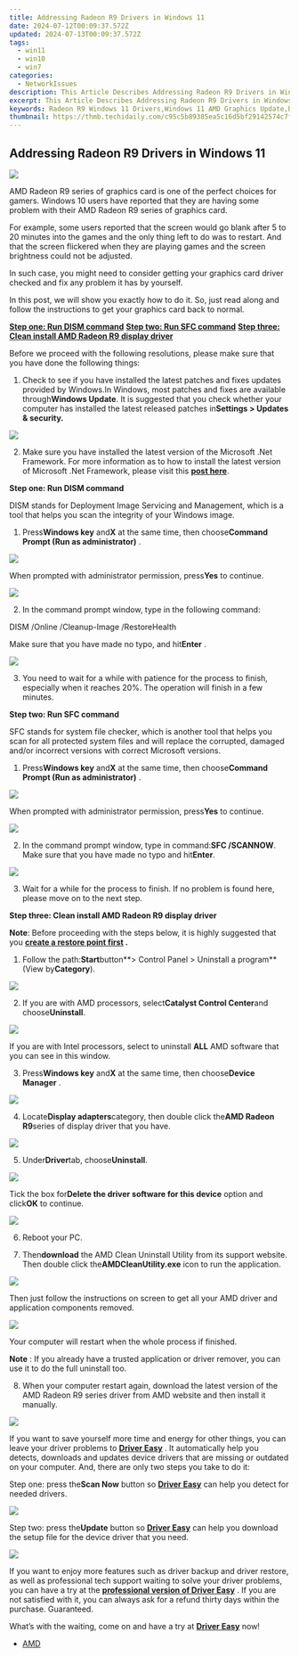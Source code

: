 ```yaml
---
title: Addressing Radeon R9 Drivers in Windows 11
date: 2024-07-12T00:09:37.572Z
updated: 2024-07-13T00:09:37.572Z
tags:
  - win11
  - win10
  - win7
categories:
  - NetworkIssues
description: This Article Describes Addressing Radeon R9 Drivers in Windows 11
excerpt: This Article Describes Addressing Radeon R9 Drivers in Windows 11
keywords: Radeon R9 Windows 11 Drivers,Windows 11 AMD Graphics Update,Radeon R9 Driver Support for Windows 11,Windows 11 AMD Graphics Drivers Compatibility,Radeon R9 Driver Installation in Windows 11,Latest AMD GPU Drivers for Windows 11,Windows 11 Optimized Drivers Radeon R9
thumbnail: https://thmb.techidaily.com/c95c5b89385ea5c16d5bf29142574c7f6fa915aba69d6f94485f47171ff348f2.jpg
---
```


## Addressing Radeon R9 Drivers in Windows 11

![](https://images.drivereasy.com/wp-content/uploads/2016/12/img_58647de6a91e7.jpg)

AMD Radeon R9 series of graphics card is one of the perfect choices for gamers. Windows 10 users have reported that they are having some problem with their AMD Radeon R9 series of graphics card.  
  
For example, some users reported that the screen would go blank after 5 to 20 minutes into the games and the only thing left to do was to restart. And that the screen flickered when they are playing games and the screen brightness could not be adjusted.
  
In such case, you might need to consider getting your graphics card driver checked and fix any problem it has by yourself.
  
In this post, we will show you exactly how to do it. So, just read along and follow the instructions to get your graphics card back to normal.
  
[**Step one: Run DISM command**](#1)
[**Step two: Run SFC command**](#2)
[**Step three: Clean install AMD Radeon R9 display driver**](#3)
  
Before we proceed with the following resolutions, please make sure that you have done the following things:
  
1) Check to see if you have installed the latest patches and fixes updates provided by Windows.In Windows, most patches and fixes are available through**Windows Update**. It is suggested that you check whether your computer has installed the latest released patches in**Settings > Updates & security.**

![](https://images.drivereasy.com/wp-content/uploads/2016/10/settings-updates-security.jpg)

2) Make sure you have installed the latest version of the Microsoft .Net Framework. For more information as to how to install the latest version of Microsoft .Net Framework, please visit this [**post here**](https://tools.techidaily.com/drivereasy/download/).
  
 **Step one: Run DISM command**
  
 DISM stands for Deployment Image Servicing and Management, which is a tool that helps you scan the integrity of your Windows image.
  
 1) Press**Windows key** and**X** at the same time, then choose**Command Prompt (Run as administrator)** .
  
![](https://images.drivereasy.com/wp-content/uploads/2016/12/img_586482f8af0b5.png)
  
 When prompted with administrator permission, press**Yes** to continue.

![](https://images.drivereasy.com/wp-content/uploads/2016/12/img_586483a425d5a.jpg)
  
 2) In the command prompt window, type in the following command:

DISM /Online /Cleanup-Image /RestoreHealth

 Make sure that you have made no typo, and hit**Enter** .
  
![](https://images.drivereasy.com/wp-content/uploads/2016/12/img_58648713723c7.jpg)

 3) You need to wait for a while with patience for the process to finish, especially when it reaches 20%. The operation will finish in a few minutes.  
  
 **Step two: Run SFC command**
  
 SFC stands for system file checker, which is another tool that helps you scan for all protected system files and will replace the corrupted, damaged and/or incorrect versions with correct Microsoft versions.
  
 1) Press**Windows key** and**X** at the same time, then choose**Command Prompt (Run as administrator)** .
  
![](https://images.drivereasy.com/wp-content/uploads/2016/12/img_586482f8af0b5.png)
  
 When prompted with administrator permission, press**Yes** to continue.

![](https://images.drivereasy.com/wp-content/uploads/2016/12/img_586483a425d5a.jpg)
  
2) In the command prompt window, type in command:**SFC /SCANNOW**. Make sure that you have made no typo and hit**Enter**.
  
![](https://images.drivereasy.com/wp-content/uploads/2016/12/img_58648e300e3c1.jpg)

3) Wait for a while for the process to finish. If no problem is found here, please move on to the next step.
  
 **Step three: Clean install AMD Radeon R9 display driver**
  
**Note**: Before proceeding with the steps below, it is highly suggested that you **[create a restore point first](https://tools.techidaily.com/drivereasy/download/) .**
  
1) Follow the path:**Start**button**\> Control Panel > Uninstall a program**(View by**Category**).  
  
![](https://images.drivereasy.com/wp-content/uploads/2016/12/img_58648e5733e51.jpg)

2) If you are with AMD processors, select**Catalyst Control Center**and choose**Uninstall**.
  
![](https://images.drivereasy.com/wp-content/uploads/2016/12/img_58648f8f4dd21.jpg)
  
 If you are with Intel processors, select to uninstall **ALL** AMD software that you can see in this window.  
  
 3) Press**Windows key** and**X** at the same time, then choose**Device Manager** .

![](https://images.drivereasy.com/wp-content/uploads/2016/12/img_586490d260746.png)

4) Locate**Display adapters**category, then double click the**AMD Radeon R9**series of display driver that you have.
  
![](https://images.drivereasy.com/wp-content/uploads/2016/12/img_5864a9af8c728.jpg)

5) Under**Driver**tab, choose**Uninstall**.
  
![](https://images.drivereasy.com/wp-content/uploads/2016/12/img_5864a9dcb005b.jpg)
  
 Tick the box for**Delete the driver software for this device** option and click**OK** to continue.
  
![](https://images.drivereasy.com/wp-content/uploads/2016/12/img_5864ab747efcd.png)

 6) Reboot your PC.
  
 7) Then**download** the AMD Clean Uninstall Utility from its support website. Then double click the**AMDCleanUtility.exe** icon to run the application.  
  
![](https://images.drivereasy.com/wp-content/uploads/2016/12/img_5864ac776f616.png)
  
 Then just follow the instructions on screen to get all your AMD driver and application components removed.  
  
![](https://images.drivereasy.com/wp-content/uploads/2016/12/img_5864acd59401a.jpg)
  
 Your computer will restart when the whole process if finished.
  
**Note** : If you already have a trusted application or driver remover, you can use it to do the full uninstall too.
  
 8) When your computer restart again, download the latest version of the AMD Radeon R9 series driver from AMD website and then install it manually.  
  
![](https://images.drivereasy.com/wp-content/uploads/2016/12/img_5864b2625647d.png)

 If you want to save yourself more time and energy for other things, you can leave your driver problems to [**Driver Easy**](https://tools.techidaily.com/drivereasy/download/) . It automatically help you detects, downloads and updates device drivers that are missing or outdated on your computer. And, there are only two steps you take to do it:
  
 Step one: press the**Scan Now** button so [**Driver Easy**](https://tools.techidaily.com/drivereasy/download/) can help you detect for needed drivers.
  
![](https://images.drivereasy.com/wp-content/uploads/2017/04/img_58e894bc3e848.png)
  
 Step two: press the**Update** button so [**Driver Easy**](https://tools.techidaily.com/drivereasy/download/) can help you download the setup file for the device driver that you need.  
  
![](https://images.drivereasy.com/wp-content/uploads/2017/04/img_58e897add407d.jpg)
  
 If you want to enjoy more features such as driver backup and driver restore, as well as professional tech support waiting to solve your driver problems, you can have a try at the [**professional version of Driver Easy**](https://tools.techidaily.com/drivereasy/download/) . If you are not satisfied with it, you can always ask for a refund thirty days within the purchase. Guaranteed.
  
 What’s with the waiting, come on and have a try at [**Driver Easy**](https://tools.techidaily.com/drivereasy/download/) now!

* [AMD](https://tools.techidaily.com/drivereasy/download/)

<ins class="adsbygoogle"
     style="display:block"
     data-ad-format="autorelaxed"
     data-ad-client="ca-pub-7571918770474297"
     data-ad-slot="1223367746"></ins>



<ins class="adsbygoogle"
     style="display:block"
     data-ad-client="ca-pub-7571918770474297"
     data-ad-slot="8358498916"
     data-ad-format="auto"
     data-full-width-responsive="true"></ins>




